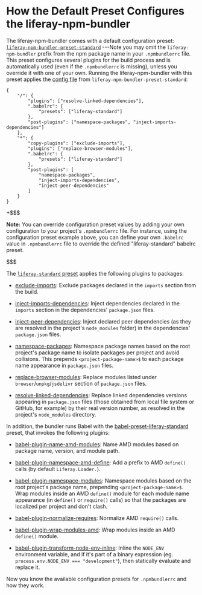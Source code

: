 # How the Default Preset Configures the liferay-npm-bundler [](id=how-the-default-preset-configures-the-liferay-npm-bundler)

The liferay-npm-bundler comes with a default configuration preset: 
[`liferay-npm-bundler-preset-standard`](https://github.com/liferay/liferay-npm-build-tools/tree/master/packages/liferay-npm-bundler-preset-standard)
---Note you may omit the `liferay-npm-bundler` prefix from the npm package name 
in your `.npmbundlerrc` file. This preset configures several plugins for the 
build process and is automatically used (even if the `.npmbundlerrc` is 
missing), unless you override it with one of your own. Running the 
liferay-npm-bundler with this preset applies the 
[config file](https://github.com/liferay/liferay-npm-build-tools/blob/master/packages/liferay-npm-bundler-preset-standard/config.json) 
from `liferay-npm-bundler-preset-standard`:

    {
    	"/": {
    		"plugins": ["resolve-linked-dependencies"],
    		".babelrc": {
    			"presets": ["liferay-standard"]
    		},
    		"post-plugins": ["namespace-packages", "inject-imports-dependencies"]
    	},
    	"*": {
    		"copy-plugins": ["exclude-imports"],
    		"plugins": ["replace-browser-modules"],
    		".babelrc": {
    			"presets": ["liferay-standard"]
    		},
    		"post-plugins": [
    			"namespace-packages",
    			"inject-imports-dependencies",
    			"inject-peer-dependencies"
    		]
    	}
    }

+$$$

**Note:** You can override configuration preset values by adding your own 
configuration to your project's `.npmbundlerrc` file. For instance, using the 
configuration preset example above, you can define your own `.babelrc` value in 
`.npmbundlerrc` file to override the defined "liferay-standard" babelrc preset.

$$$

The 
[`liferay-standard` preset](https://github.com/liferay/liferay-npm-build-tools/tree/master/packages/babel-preset-liferay-standard) 
applies the following plugins to packages:

- [exclude-imports](https://github.com/liferay/liferay-npm-build-tools/tree/master/packages/liferay-npm-bundler-plugin-exclude-imports):
  Exclude packages declared in the `imports` section from the build.

- [inject-imports-dependencies](https://github.com/liferay/liferay-npm-build-tools/tree/master/packages/liferay-npm-bundler-plugin-inject-imports-dependencies):
  Inject dependencies declared in the `imports` section in the dependencies' 
  `package.json` files.

- [inject-peer-dependencies](https://github.com/liferay/liferay-npm-build-tools/tree/master/packages/liferay-npm-bundler-plugin-inject-peer-dependencies):
  Inject declared peer dependencies (as they are resolved in the project's 
  `node_modules` folder) in the dependencies' `package.json` files.

- [namespace-packages](https://github.com/liferay/liferay-npm-build-tools/tree/master/packages/liferay-npm-bundler-plugin-namespace-packages):
  Namespace package names based on the root project's package name to isolate 
  packages per project and avoid collisions. This prepends 
  `<project-package-name>$` to each package name appearance in `package.json` 
  files.

- [replace-browser-modules](https://github.com/liferay/liferay-npm-build-tools/tree/master/packages/liferay-npm-bundler-plugin-replace-browser-modules):
  Replace modules listed under `browser`/`unpkg`/`jsdelivr` section of 
  `package.json` files.

- [resolve-linked-dependencies](https://github.com/liferay/liferay-npm-build-tools/tree/master/packages/liferay-npm-bundler-plugin-resolve-linked-dependencies):
  Replace linked dependencies versions appearing in `package.json` files 
  (those obtained from local file system or GitHub, for example) by their real 
  version number, as resolved in the project's `node_modules` directory.

In addition, the bundler runs Babel with the 
[babel-preset-liferay-standard](https://github.com/liferay/liferay-npm-build-tools/tree/master/packages/babel-preset-liferay-standard) 
preset, that invokes the following plugins:

- [babel-plugin-name-amd-modules](https://github.com/liferay/liferay-npm-build-tools/tree/master/packages/babel-plugin-name-amd-modules):
  Name AMD modules based on package name, version, and module path.

- [babel-plugin-namespace-amd-define](https://github.com/liferay/liferay-npm-build-tools/tree/master/packages/babel-plugin-namespace-amd-define):
  Add a prefix to AMD `define()` calls (by default `Liferay.Loader.`).

- [babel-plugin-namespace-modules](https://github.com/liferay/liferay-npm-build-tools/tree/master/packages/babel-plugin-namespace-modules):
  Namespace modules based on the root project's package name, prepending 
  `<project-package-name>$`. Wrap modules inside an AMD `define()` module for 
  each module name appearance (in `define()` or `require()` calls) so that the 
  packages are localized per project and don't clash.

- [babel-plugin-normalize-requires](https://github.com/liferay/liferay-npm-build-tools/tree/master/packages/babel-plugin-normalize-requires):
  Normalize AMD `require()` calls.

- [babel-plugin-wrap-modules-amd](https://github.com/liferay/liferay-npm-build-tools/tree/master/packages/babel-plugin-wrap-modules-amd):
  Wrap modules inside an AMD `define()` module.

- [babel-plugin-transform-node-env-inline](https://github.com/babel/minify/tree/master/packages/babel-plugin-transform-node-env-inline):
  Inline the `NODE_ENV` environment variable, and if it's part of a binary 
  expression (eg. `process.env.NODE_ENV === "development"`), then statically 
  evaluate and replace it.

Now you know the available configuration presets for `.npmbundlerrc` and how 
they work. 
